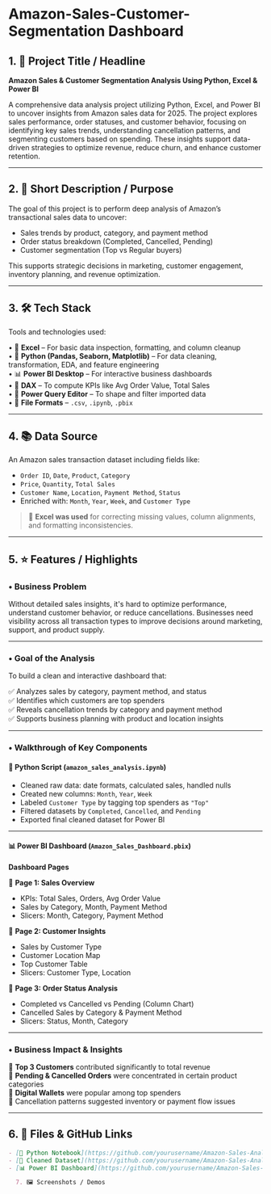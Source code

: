 # Amazon-Sales-Customer-Segmentation Dashboard

## 1. 🧾 Project Title / Headline

**Amazon Sales & Customer Segmentation Analysis Using Python, Excel & Power BI**

A comprehensive data analysis project utilizing Python, Excel, and Power BI to uncover insights from Amazon sales data for 2025. The project explores sales performance, order statuses, and customer behavior, focusing on identifying key sales trends, understanding cancellation patterns, and segmenting customers based on spending. These insights support data-driven strategies to optimize revenue, reduce churn, and enhance customer retention.

---

## 2. 📝 Short Description / Purpose

The goal of this project is to perform deep analysis of Amazon’s transactional sales data to uncover:
- Sales trends by product, category, and payment method
- Order status breakdown (Completed, Cancelled, Pending)
- Customer segmentation (Top vs Regular buyers)

This supports strategic decisions in marketing, customer engagement, inventory planning, and revenue optimization.

---

## 3. 🛠️ Tech Stack

Tools and technologies used:

• 🧮 **Excel** – For basic data inspection, formatting, and column cleanup  
• 🐍 **Python (Pandas, Seaborn, Matplotlib)** – For data cleaning, transformation, EDA, and feature engineering  
• 📊 **Power BI Desktop** – For interactive business dashboards  
• 🧠 **DAX** – To compute KPIs like Avg Order Value, Total Sales  
• 📂 **Power Query Editor** – To shape and filter imported data  
• 💾 **File Formats** – `.csv`, `.ipynb`, `.pbix`

---

## 4. 📚 Data Source

An Amazon sales transaction dataset including fields like:

* `Order ID`, `Date`, `Product`, `Category`
* `Price`, `Quantity`, `Total Sales`
* `Customer Name`, `Location`, `Payment Method`, `Status`
* Enriched with: `Month`, `Year`, `Week`, and `Customer Type`

> 📌 **Excel was used** for correcting missing values, column alignments, and formatting inconsistencies.

---

## 5. ⭐ Features / Highlights

### • Business Problem

Without detailed sales insights, it's hard to optimize performance, understand customer behavior, or reduce cancellations. Businesses need visibility across all transaction types to improve decisions around marketing, support, and product supply.

---

### • Goal of the Analysis

To build a clean and interactive dashboard that:

✅ Analyzes sales by category, payment method, and status  
✅ Identifies which customers are top spenders  
✅ Reveals cancellation trends by category and payment method  
✅ Supports business planning with product and location insights  

---

### • Walkthrough of Key Components

#### 🐍 Python Script (`amazon_sales_analysis.ipynb`)

* Cleaned raw data: date formats, calculated sales, handled nulls  
* Created new columns: `Month`, `Year`, `Week`  
* Labeled `Customer Type` by tagging top spenders as `"Top"`  
* Filtered datasets by `Completed`, `Cancelled`, and `Pending`  
* Exported final cleaned dataset for Power BI  

---

#### 📊 Power BI Dashboard (`Amazon_Sales_Dashboard.pbix`)

**Dashboard Pages**

📄 **Page 1: Sales Overview**
- KPIs: Total Sales, Orders, Avg Order Value
- Sales by Category, Month, Payment Method
- Slicers: Month, Category, Payment Method

📄 **Page 2: Customer Insights**
- Sales by Customer Type
- Customer Location Map
- Top Customer Table
- Slicers: Customer Type, Location

📄 **Page 3: Order Status Analysis**
- Completed vs Cancelled vs Pending (Column Chart)
- Cancelled Sales by Category & Payment Method
- Slicers: Status, Month, Category

---

### • Business Impact & Insights

🔹 **Top 3 Customers** contributed significantly to total revenue  
🔹 **Pending & Cancelled Orders** were concentrated in certain product categories  
🔹 **Digital Wallets** were popular among top spenders  
🔹 Cancellation patterns suggested inventory or payment flow issues  

---

## 6. 📂 Files & GitHub Links

```markdown
- [📓 Python Notebook](https://github.com/yourusername/Amazon-Sales-Analysis/blob/main/amazon_sales_analysis.ipynb)
- [📄 Cleaned Dataset](https://github.com/yourusername/Amazon-Sales-Analysis/blob/main/amazon_all_orders_full_status.csv)
- [📊 Power BI Dashboard](https://github.com/yourusername/Amazon-Sales-Analysis/blob/main/Amazon_Sales_Dashboard.pbix)

  7. 🖼️ Screenshots / Demos

